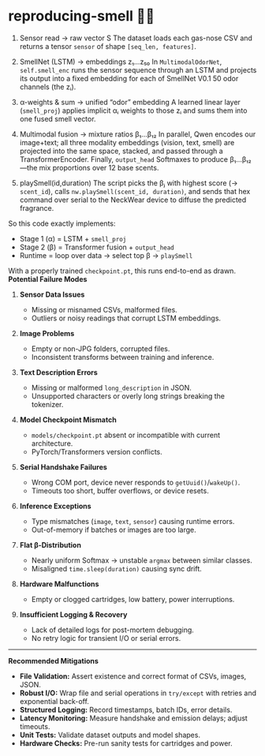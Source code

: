 # reproducing-smell 👃🎈

1. Sensor read → raw vector S
The dataset loads each gas-nose CSV and returns a tensor `sensor` of shape `[seq_len, features]`.

2. SmellNet (LSTM) → embeddings z₁…z₅₀
In `MultimodalOdorNet`, `self.smell_enc` runs the sensor sequence through an LSTM and projects its output into a fixed embedding for each of SmellNet V0.1 50 odor channels (the zᵢ).

3. α-weights & sum → unified “odor” embedding
A learned linear layer (`smell_proj`) applies implicit αᵢ weights to those zᵢ and sums them into one fused smell vector.

4. Multimodal fusion → mixture ratios β₁…β₁₂
In parallel, Qwen encodes our image+text; all three modality embeddings (vision, text, smell) are projected into the same space, stacked, and passed through a TransformerEncoder. Finally, `output_head` Softmaxes to produce β₁…β₁₂—the mix proportions over 12 base scents.

7. playSmell(id,duration)
The script picks the βⱼ with highest score (→ `scent_id`), calls `nw.playSmell(scent_id, duration)`, and sends that hex command over serial to the NeckWear device to diffuse the predicted fragrance.

So this code exactly implements:

- Stage 1 (α) = LSTM + `smell_proj`
- Stage 2 (β) = Transformer fusion + `output_head`
- Runtime = loop over data → select top β → `playSmell`

With a properly trained `checkpoint.pt`, this runs end-to-end as drawn.
**Potential Failure Modes**

1. **Sensor Data Issues**

   * Missing or misnamed CSVs, malformed files.
   * Outliers or noisy readings that corrupt LSTM embeddings.

2. **Image Problems**

   * Empty or non-JPG folders, corrupted files.
   * Inconsistent transforms between training and inference.

3. **Text Description Errors**

   * Missing or malformed `long_description` in JSON.
   * Unsupported characters or overly long strings breaking the tokenizer.

4. **Model Checkpoint Mismatch**

   * `models/checkpoint.pt` absent or incompatible with current architecture.
   * PyTorch/Transformers version conflicts.

5. **Serial Handshake Failures**

   * Wrong COM port, device never responds to `getUuid()`/`wakeUp()`.
   * Timeouts too short, buffer overflows, or device resets.

6. **Inference Exceptions**

   * Type mismatches (`image`, `text`, `sensor`) causing runtime errors.
   * Out-of-memory if batches or images are too large.

7. **Flat β-Distribution**

   * Nearly uniform Softmax → unstable `argmax` between similar classes.
   * Misaligned `time.sleep(duration)` causing sync drift.

8. **Hardware Malfunctions**

   * Empty or clogged cartridges, low battery, power interruptions.

9. **Insufficient Logging & Recovery**

   * Lack of detailed logs for post-mortem debugging.
   * No retry logic for transient I/O or serial errors.

---

**Recommended Mitigations**

* **File Validation:** Assert existence and correct format of CSVs, images, JSON.
* **Robust I/O:** Wrap file and serial operations in `try/except` with retries and exponential back-off.
* **Structured Logging:** Record timestamps, batch IDs, error details.
* **Latency Monitoring:** Measure handshake and emission delays; adjust timeouts.
* **Unit Tests:** Validate dataset outputs and model shapes.
* **Hardware Checks:** Pre-run sanity tests for cartridges and power.
